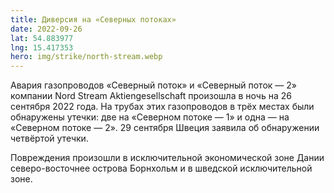 ```yaml
---
title: Диверсия на «Северных потоках»
date: 2022-09-26
lat: 54.883977
lng: 15.417353
hero: img/strike/north-stream.webp
---
```


Авария газопроводов «Северный поток» и «Северный поток — 2» компании Nord Stream Aktiengesellschaft произошла в ночь на 26 сентября 2022 года. На трубах этих газопроводов в трёх местах были обнаружены утечки: две на «Северном потоке — 1» и одна — на «Северном потоке — 2». 29 сентября Швеция заявила об обнаружении четвёртой утечки.

Повреждения произошли в исключительной экономической зоне Дании северо-восточнее острова Борнхольм и в шведской исключительной зоне.
